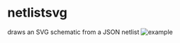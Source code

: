 # netlistsvg
draws an SVG schematic from a JSON netlist
![example](https://cdn.rawgit.com/nturley/netlistsvg/master/doc/out.svg)
